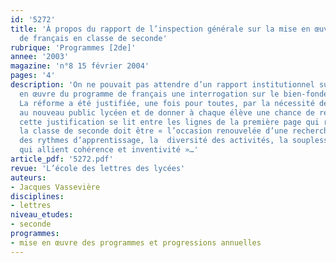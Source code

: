 ```yaml
---
id: '5272'
title: 'À propos du rapport de l’inspection générale sur la mise en œuvre du programme
  de français en classe de seconde'
rubrique: 'Programmes [2de]'
annee: '2003'
magazine: 'n°8 15 février 2004'
pages: '4'
description: 'On ne pouvait pas attendre d’un rapport institutionnel sur la mise
  en œuvre du programme de français une interrogation sur le bien-fondé dudit programme.
  La réforme a été justifiée, une fois pour toutes, par la nécessité de s’adapter
  au nouveau public lycéen et de donner à chaque élève une chance de réussite, et
  cette justification se lit entre les lignes de la première page qui rappelle que
  la classe de seconde doit être « l’occasion renouvelée d’une recherche sur la variation
  des rythmes d’apprentissage, la  diversité des activités, la souplesse de projets
  qui allient cohérence et inventivité »…'
article_pdf: '5272.pdf'
revue: 'L’école des lettres des lycées'
auteurs:
- Jacques Vassevière
disciplines:
- lettres
niveau_etudes:
- seconde
programmes:
- mise en œuvre des programmes et progressions annuelles
---
```

